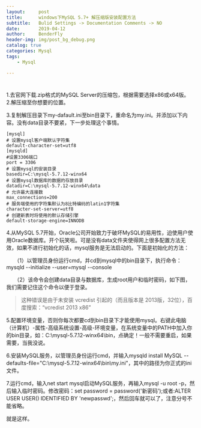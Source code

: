 ```yaml
---
layout:     post
title:      windows下MySQL 5.7+ 解压缩版安装配置方法
subtitle:   Bulid Settings -> Documentation Comments -> NO
date:       2019-04-12
author:     BenderFly
header-img: img/post_bg_debug.png
catalog: true
categories: Mysql
tags:
    - Mysql

---
```


#
1.去官网下载.zip格式的MySQL Server的压缩包，根据需要选择x86或x64版。
2.解压缩至你想要的位置。

3.复制解压目录下my-dafault.ini至bin目录下，重命名为my.ini。并添加以下内容。没有data目录不要紧，下一步处理这个事情。
```
[mysql]
# 设置mysql客户端默认字符集
default-character-set=utf8 
[mysqld]
#设置3306端口
port = 3306 
# 设置mysql的安装目录
basedir=C:\mysql-5.7.12-winx64
# 设置mysql数据库的数据的存放目录
datadir=C:\mysql-5.7.12-winx64\data
# 允许最大连接数
max_connections=200
# 服务端使用的字符集默认为8比特编码的latin1字符集
character-set-server=utf8
# 创建新表时将使用的默认存储引擎
default-storage-engine=INNODB
```
4.从MySQL 5.7开始，Oracle公司开始致力于破坏MySQL的易用性，迫使用户使用Oracle数据库。开个玩笑啦。可是没有data文件夹使得网上很多配置方法无效，如果不进行初始化的话，mysql服务是无法启动的。下面是初始化的方法：

　　（1）以管理员身份运行cmd，并cd到mysql中的bin目录下，执行命令：mysqld --initialize --user=mysql --console

　　（2）该命令会创建data目录与数据库，生成root用户和临时密码，如下图，我们需要记住这个命令以便于登录。


> 这种错误是由于未安装 vcredist 引起的（而且版本是 2013版，32位），百度搜索：“vcredist 2013 x86”   

5.配置环境变量，否则你每次都要cd到bin目录下才能使用mysql。右键此电脑（计算机）-属性-高级系统设置-高级-环境变量，在系统变量中的PATH中加入你的bin目录，如：C:\mysql-5.7.12-winx64\bin，点确定！一般不需要重启，如果需要，当我没说。

6.安装MySQL服务，以管理员身份运行cmd，并输入mysqld install MySQL --defaults-file="C:\mysql-5.7.12-winx64\bin\my.ini"，其中的路径为你正式的ini文件。

7.运行cmd，输入net start mysql启动MySQL服务，再输入mysql -u root -p，然后输入临时密码。修改密码：set password = password('新密码');或者:ALTER USER USER() IDENTIFIED BY 'newpasswd';，然后回车就可以了，注意分号不能省略。

就是这样。
